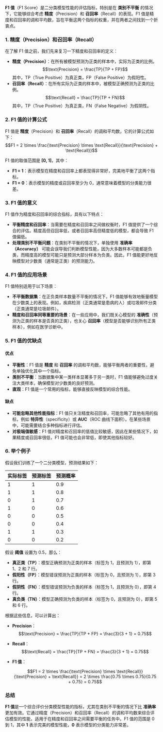 **F1 值**（F1 Score）是二分类模型性能的评估指标，特别是在 **类别不平衡** 的情况下，它能够综合考虑 **精度**（Precision）和 **召回率**（Recall）的表现。F1 值是精度和召回率的调和平均数，旨在平衡这两个指标的权重，并在两者之间找到一个折衷点。

### **1. 精度（Precision）和召回率（Recall）**

在了解 F1 值之前，我们先来复习一下精度和召回率的定义：

- **精度（Precision）**：在所有被模型预测为正类的样本中，实际为正类的比例。
    $$\text{Precision} = \frac{TP}{TP + FP}$$
    其中，TP（True Positive）为真正类，FP（False Positive）为假阳性。
- **召回率（Recall）**：在所有实际为正类的样本中，被模型正确预测为正类的比例。
    $$\text{Recall} = \frac{TP}{TP + FN}$$
    其中，TP（True Positive）为真正类，FN（False Negative）为假阴性。

### **2. F1 值的计算公式**
F1 值是 **精度**（Precision）和 **召回率**（Recall）的调和平均数，它的计算公式如下：
$$F1 = 2 \times \frac{\text{Precision} \times \text{Recall}}{\text{Precision} + \text{Recall}}$$

F1 值的取值范围是 **[0, 1]**，其中：
- **F1 = 1**：表示模型在精度和召回率上都表现得非常好，完美地平衡了这两个指标。
- **F1 = 0**：表示模型的精度或召回率至少为 0，通常意味着模型的分类能力很差。
### **3. F1 值的意义**
F1 值作为精度和召回率的综合指标，具有以下特点：
- **平衡精度和召回率**：当需要在精度和召回率之间做权衡时，F1 值提供了一个综合的评估。精度高但召回率低，或者召回率高但精度低的模型，都会导致 F1 值偏低。
- **处理类别不平衡问题**：在类别不平衡的情况下，单独使用 **准确率（Accuracy）** 可能会误导我们判断模型性能，因为大多数样本可能都是负类，而精度高的模型可能只是预测大部分样本为负类。因此，F1 值能更好地反映模型对少数类（通常是正类）的预测能力。

### **4. F1 值的应用场景**
F1 值特别适用于以下场景：
- **不平衡数据集**：在正负类样本数量不平衡的情况下，F1 值能够有效地衡量模型在少数类上的表现。例如，疾病检测（正类通常是患病的人）或垃圾邮件分类（正类通常是垃圾邮件）。
- **精度和召回率同等重要的场景**：在一些应用中，我们既关心模型的 **准确性**（预测为正类的样本是否真的正类），也关心 **召回率**（模型是否能够识别所有正类样本），例如在医学诊断中。

### **5. F1 值的优缺点**
#### **优点**
- **平衡性**：F1 值是 **精度** 和 **召回率** 的调和平均数，能够平衡两者的重要性，避免单独优化其中一个指标。
- **类别不平衡**：当数据集中某一类样本显著多于另一类时，F1 值能够避免过度关注大类样本，确保模型对少数类的良好预测。
- **直观**：F1 值是一个常用的指标，能够直接反映模型的综合性能。

#### **缺点**
- **可能忽略其他性能指标**：F1 值只关注精度和召回率，可能忽略了其他有用的指标，例如 **特异性**（specificity）或 **AUC**（ROC 曲线下面积）。在某些场景中，可能需要结合多种指标进行评估。
- **对极端值敏感**：F1 值对精度和召回率的低值比较敏感，因此在某些情况下，如果精度或召回率很低，F1 值可能也会非常低，即使其他指标较好。

### **6. 举个例子**

假设我们训练了一个二分类模型，预测结果如下：

|实际标签|预测标签|预测概率|
|---|---|---|
|1|1|0.9|
|1|1|0.8|
|0|1|0.7|
|1|0|0.6|
|0|0|0.5|
|0|0|0.4|
|1|1|0.3|
|0|0|0.2|

假设 **阈值** 设置为 0.5，那么：

- **真正类（TP）**：模型正确预测为正类的样本（标签为 1，且预测为 1），即第 1、2 和 7 行。
- **假阳性（FP）**：模型错误预测为正类的样本（标签为 0，且预测为 1），即第 3 行。
- **假阴性（FN）**：模型错误预测为负类的样本（标签为 1，且预测为 0），即第 4 行。
- **真负类（TN）**：模型正确预测为负类的样本（标签为 0，且预测为 0），即第 5 和 6 行。

根据这些信息，可以计算出：

- **Precision**：
    $$\text{Precision} = \frac{TP}{TP + FP} = \frac{3}{3 + 1} = 0.75$$
- **Recall**：
    $$\text{Recall} = \frac{TP}{TP + FN} = \frac{3}{3 + 1} = 0.75$$
- **F1 值**：
    
    $$F1 = 2 \times \frac{\text{Precision} \times \text{Recall}}{\text{Precision} + \text{Recall}} = 2 \times \frac{0.75 \times 0.75}{0.75 + 0.75} = 0.75$$

### **总结**

**F1 值**是一个综合评价分类模型性能的指标，尤其在类别不平衡的情况下比 **准确率** 更加有效。它通过精度（Precision）和召回率（Recall）的调和平均数来综合评估模型的性能，适用于在精度和召回率之间需要平衡的任务中。F1 值的范围是 0 到 1，其中 **1** 表示完美的模型性能，**0** 表示模型的分类能力非常差。